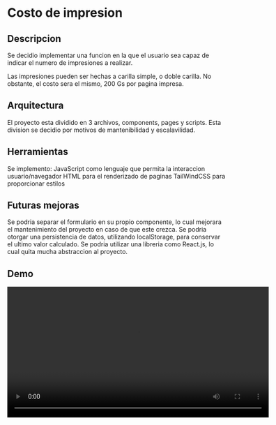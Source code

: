 # Costo de impresion

## Descripcion

Se decidio implementar una funcion en la que el usuario sea capaz de indicar el numero de impresiones a realizar.

Las impresiones pueden ser hechas a carilla simple, o doble carilla. No obstante, el costo sera el mismo, 200 Gs por pagina impresa.

## Arquitectura

El proyecto esta dividido en 3 archivos, components, pages y scripts. Esta division se decidio por motivos de mantenibilidad y escalavilidad.

## Herramientas

Se implemento:
JavaScript como lenguaje que permita la interaccion usuario/navegador
HTML para el renderizado de paginas
TailWindCSS para proporcionar estilos

## Futuras mejoras

Se podria separar el formulario en su propio componente, lo cual mejorara el mantenimiento del proyecto en caso de que este crezca.
Se podria otorgar una persistencia de datos, utilizando localStorage, para conservar el ultimo valor calculado.
Se podria utilizar una libreria como React.js, lo cual quita mucha abstraccion al proyecto.

## Demo

<video controls width="600">
  <source src="topic 2/assets/demo.mov" type="video/mp4">
  Tu navegador no soporta el video HTML5.
</video>
